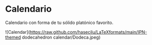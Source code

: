 # Calendario

Calendario  con forma de tu sólido platónico favorito.

![Calendar](https://raw.github.com/hasecilu/LaTeXformats/main/IPN-themed dodecahedron calendar/Dodeca.jpeg)

